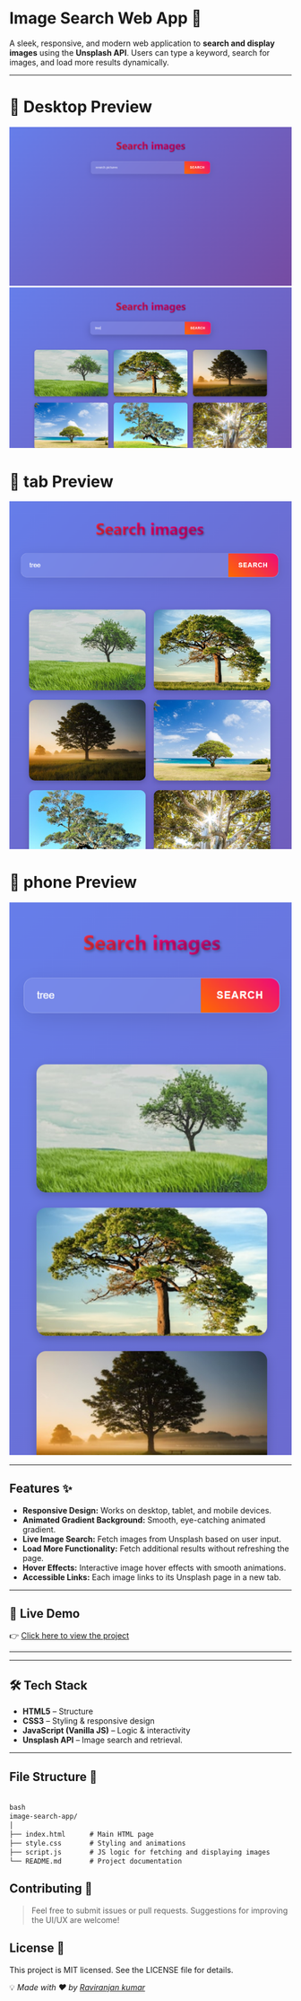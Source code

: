 # Image Search Web App 🌄

A sleek, responsive, and modern web application to **search and display images** using the **Unsplash API**. Users can type a keyword, search for images, and load more results dynamically.

---
# 📸 Desktop Preview

![](./assets/desktop.png)
![](./assets/desktop2.png)

# 📸 tab Preview
![](./assets/tab.png)

# 📸 phone Preview
![](./assets/phone.png)


---

## Features ✨

- **Responsive Design:** Works on desktop, tablet, and mobile devices.
- **Animated Gradient Background:** Smooth, eye-catching animated gradient.
- **Live Image Search:** Fetch images from Unsplash based on user input.
- **Load More Functionality:** Fetch additional results without refreshing the page.
- **Hover Effects:** Interactive image hover effects with smooth animations.
- **Accessible Links:** Each image links to its Unsplash page in a new tab.

---

## 🚀 Live Demo

👉 [Click here to view the project](https://raviranjanmishra01.github.io/HTML-CSS-AND-JS_projects/03-GradientGallery/)

---

---

## 🛠️ Tech Stack

* **HTML5** – Structure
* **CSS3** – Styling & responsive design
* **JavaScript (Vanilla JS)** – Logic & interactivity
* **Unsplash API** – Image search and retrieval.
---

## File Structure 📁
```git

bash
image-search-app/
│
├── index.html      # Main HTML page
├── style.css       # Styling and animations
├── script.js       # JS logic for fetching and displaying images
└── README.md       # Project documentation
```
## Contributing 🤝
> Feel free to submit issues or pull requests. Suggestions for improving the UI/UX are welcome!

## License 📄
This project is MIT licensed.
See the LICENSE file for details.

💡 *Made with ❤️ by [Raviranjan kumar](https://github.com/RaviranjanMishra01)*

